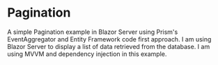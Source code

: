 # Pagination
A simple Pagination example in Blazor Server using Prism's EventAggregator and Entity Framework code first approach.
I am using Blazor Server to display a list of data retrieved from the database. I am using MVVM and dependency injection in this example.
